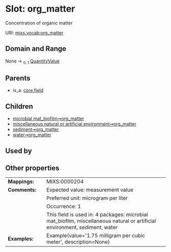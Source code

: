 
# Slot: org_matter


Concentration of organic matter

URI: [mixs.vocab:org_matter](https://w3id.org/mixs/vocab/org_matter)


## Domain and Range

None &#8594;  <sub>0..1</sub> [QuantityValue](QuantityValue.md)

## Parents

 *  is_a: [core field](core_field.md)

## Children

 *  [microbial mat_biofilm➞org_matter](microbial_mat_biofilm_org_matter.md)
 *  [miscellaneous natural or artificial environment➞org_matter](miscellaneous_natural_or_artificial_environment_org_matter.md)
 *  [sediment➞org_matter](sediment_org_matter.md)
 *  [water➞org_matter](water_org_matter.md)

## Used by


## Other properties

|  |  |  |
| --- | --- | --- |
| **Mappings:** | | MIXS:0000204 |
| **Comments:** | | Expected value: measurement value |
|  | | Preferred unit: microgram per liter |
|  | | Occurrence: 1 |
|  | | This field is used in: 4 packages: microbial mat_biofilm, miscellaneous natural or artificial environment, sediment, water |
| **Examples:** | | Example(value='1.75 milligram per cubic meter', description=None) |

